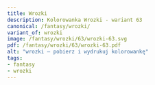 ```yaml
---
title: Wrozki
description: Kolorowanka Wrozki - wariant 63
canonical: /fantasy/wrozki/
variant_of: wrozki
image: /fantasy/wrozki/63/wrozki-63.svg
pdf: /fantasy/wrozki/63/wrozki-63.pdf
alt: "wrozki – pobierz i wydrukuj kolorowankę"
tags:
- fantasy
- wrozki
---
```

